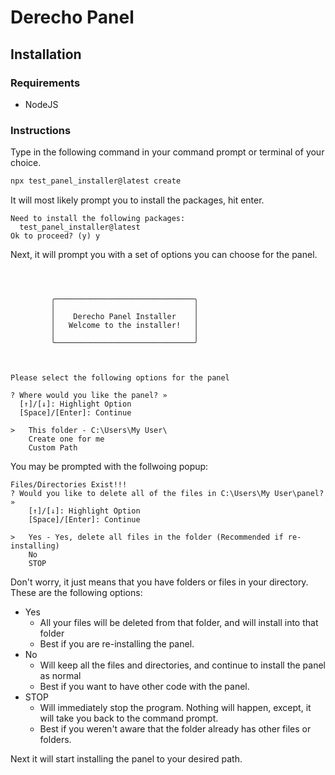 # Derecho Panel

## Installation
### Requirements
- NodeJS

### Instructions
Type in the following command in your command prompt or terminal of your choice.
```sh
npx test_panel_installer@latest create
```

It will most likely prompt you to install the packages, hit enter.
```
Need to install the following packages:
  test_panel_installer@latest
Ok to proceed? (y) y
```

Next, it will prompt you with a set of options you can choose for the panel.
```



         ╭───────────────────────────────╮
         │                               │
         │    Derecho Panel Installer    │
         │   Welcome to the installer!   │
         │                               │
         ╰───────────────────────────────╯



Please select the following options for the panel

? Where would you like the panel? »
  [↑]/[↓]: Highlight Option
  [Space]/[Enter]: Continue

>   This folder - C:\Users\My User\
    Create one for me
    Custom Path
```

You may be prompted with the follwoing popup:
```
Files/Directories Exist!!!
? Would you like to delete all of the files in C:\Users\My User\panel? » 
    [↑]/[↓]: Highlight Option
    [Space]/[Enter]: Continue
  
>   Yes - Yes, delete all files in the folder (Recommended if re-installing)
    No
    STOP
```
Don't worry, it just means that you have folders or files in your directory.
These are the following options:
- Yes
  - All your files will be deleted from that folder, and will install into that folder
  - Best if you are re-installing the panel.
- No
  - Will keep all the files and directories, and continue to install the panel as normal
  - Best if you want to have other code with the panel.
- STOP
  - Will immediately stop the program. Nothing will happen, except, it will take you back to the command prompt. 
  - Best if you weren't aware that the folder already has other files or folders.

Next it will start installing the panel to your desired path.
